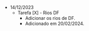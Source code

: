 * 14/12/2023
  * Tarefa [X] - Rios DF
    * Adicionar os rios de DF.
    * Adicionado em 20/02/2024.

  